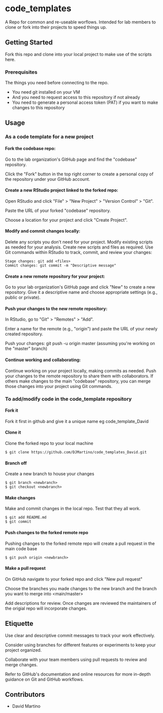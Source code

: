 # code_templates

A Repo for common and re-useable worflows. Intended for lab members to clone or fork into their projects to speed things up.

## Getting Started

Fork this repo and clone into your local project to make use of the scripts here.  

### Prerequisites

The things you need before connecting to the repo.

* You need git installed on your VM
* And you need to request access to this repository if not already
* You need to generate a personal access token (PAT) if you want to make changes to this repository

## Usage

### As a code template for a new project

#### Fork the codebase repo:

Go to the lab organization's GitHub page and find the "codebase" repository.

Click the "Fork" button in the top right corner to create a personal copy of the repository under your GitHub account.

#### Create a new RStudio project linked to the forked repo:

Open RStudio and click "File" > "New Project" > "Version Control" > "Git".

Paste the URL of your forked "codebase" repository.

Choose a location for your project and click "Create Project".

#### Modify and commit changes locally:

Delete any scripts you don't need for your project. Modify existing scripts as needed for your analysis.
Create new scripts and files as required. Use Git commands within RStudio to track, commit, and review your changes:

```
Stage changes: git add <files>
Commit changes: git commit -m "Descriptive message"

```

#### Create a new remote repository for your project:

Go to your lab organization's GitHub page and click "New" to create a new repository.
Give it a descriptive name and choose appropriate settings (e.g., public or private).

#### Push your changes to the new remote repository:

In RStudio, go to "Git" > "Remotes" > "Add".

Enter a name for the remote (e.g., "origin") and paste the URL of your newly created repository.

Push your changes: git push -u origin master (assuming you're working on the "master" branch)

#### Continue working and collaborating:

Continue working on your project locally, making commits as needed.
Push your changes to the remote repository to share them with collaborators.
If others make changes to the main "codebase" repository, you can merge those changes into your project using Git commands.

### To add/modify code in the code_template repository

#### Fork it

Fork it first in github and give it a unique name eg code_template_David

#### Clone it

Clone the forked repo to your local machine

```
$ git clone https://github.com/DJMartino/code_templates_David.git

```

#### Branch off

Create a new branch to house your changes

```
$ git branch <newbranch>
$ git checkout <newbranch>

```

#### Make changes

Make and commit changes in the local repo. Test that they all work.

```
$ git add README.md
$ git commit

```

#### Push changes to the forked remote repo

Pushing changes to the forked remote repo will create a pull request in the main code base

```
$ git push origin <newbranch>

```
#### Make a pull request

On GitHub navigate to your forked repo and click "New pull request"

Choose the branches you made changes to the new branch and the branch you want to merge into <main/master>

Add descriptions for review. Once changes are reviewed the maintainers of the origial repo will incorporate
changes.

## Etiquette

Use clear and descriptive commit messages to track your work effectively.

Consider using branches for different features or experiments to keep your project organized.

Collaborate with your team members using pull requests to review and merge changes.

Refer to GitHub's documentation and online resources for more in-depth guidance on Git and GitHub workflows.

## Contributors

* David Martino
